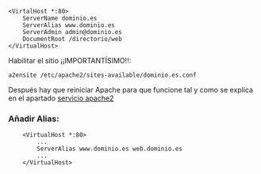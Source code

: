 
    
    <VirtalHost *:80>
	    ServerName dominio.es
	    ServerAlias www.dominio.es
	    ServerAdmin admin@dominio.es
	    DocumentRoot /directorio/web
    </VirtualHost>

Habilitar el sitio ¡¡IMPORTANTÍSIMO!!:

    a2ensite /etc/apache2/sites-available/dominio.es.conf

Después hay que reiniciar Apache para que funcione tal y como se explica en el apartado [servicio apache2](servicio.md)

### Añadir Alias:

```	
	<VirtualHost *:80>
		...
		ServerAlias www.dominio.es web.dominio.es
		...
	</VirtualHost>
```
